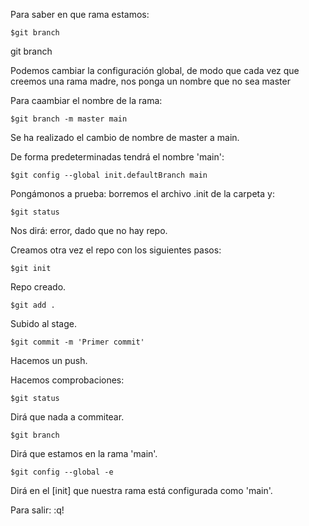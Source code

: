 Para saber en que rama estamos:
<pre><code>$git branch</pre></code>
git branch

Podemos cambiar la configuración global, de modo que cada vez que creemos una rama madre, nos ponga un nombre que no sea master

Para caambiar el nombre de la rama:
<pre><code>$git branch -m master main</pre></code>
Se ha realizado el cambio de nombre de master a main.

De forma predeterminadas tendrá el nombre 'main':
<pre><code>$git config --global init.defaultBranch main</pre></code>

Pongámonos a prueba:
borremos el archivo .init de la carpeta y:
<pre><code>$git status</pre></code>
Nos dirá: error, dado que no hay repo.

Creamos otra vez el repo con los siguientes pasos:
<pre><code>$git init</pre></code>
Repo creado.

<pre><code>$git add .</pre></code>
Subido al stage.

<pre><code>$git commit -m 'Primer commit'</pre></code>
Hacemos un push.

Hacemos comprobaciones:
<pre><code>$git status</pre></code>
Dirá que nada a commitear.

<pre><code>$git branch</pre></code>
Dirá que estamos en la rama 'main'.

<pre><code>$git config --global -e</pre></code>
Dirá en el [init] que nuestra rama está configurada como 'main'.

Para salir:
:q!